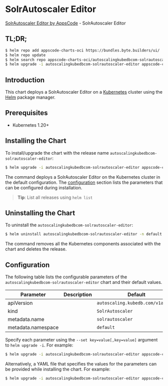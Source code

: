 # SolrAutoscaler Editor

[SolrAutoscaler Editor by AppsCode](https://appscode.com) - SolrAutoscaler Editor

## TL;DR;

```bash
$ helm repo add appscode-charts-oci https://bundles.byte.builders/ui/
$ helm repo update
$ helm search repo appscode-charts-oci/autoscalingkubedbcom-solrautoscaler-editor --version=v0.11.0
$ helm upgrade -i autoscalingkubedbcom-solrautoscaler-editor appscode-charts-oci/autoscalingkubedbcom-solrautoscaler-editor -n default --create-namespace --version=v0.11.0
```

## Introduction

This chart deploys a SolrAutoscaler Editor on a [Kubernetes](http://kubernetes.io) cluster using the [Helm](https://helm.sh) package manager.

## Prerequisites

- Kubernetes 1.20+

## Installing the Chart

To install/upgrade the chart with the release name `autoscalingkubedbcom-solrautoscaler-editor`:

```bash
$ helm upgrade -i autoscalingkubedbcom-solrautoscaler-editor appscode-charts-oci/autoscalingkubedbcom-solrautoscaler-editor -n default --create-namespace --version=v0.11.0
```

The command deploys a SolrAutoscaler Editor on the Kubernetes cluster in the default configuration. The [configuration](#configuration) section lists the parameters that can be configured during installation.

> **Tip**: List all releases using `helm list`

## Uninstalling the Chart

To uninstall the `autoscalingkubedbcom-solrautoscaler-editor`:

```bash
$ helm uninstall autoscalingkubedbcom-solrautoscaler-editor -n default
```

The command removes all the Kubernetes components associated with the chart and deletes the release.

## Configuration

The following table lists the configurable parameters of the `autoscalingkubedbcom-solrautoscaler-editor` chart and their default values.

|     Parameter      | Description |                   Default                    |
|--------------------|-------------|----------------------------------------------|
| apiVersion         |             | <code>autoscaling.kubedb.com/v1alpha1</code> |
| kind               |             | <code>SolrAutoscaler</code>                  |
| metadata.name      |             | <code>solrautoscaler</code>                  |
| metadata.namespace |             | <code>default</code>                         |


Specify each parameter using the `--set key=value[,key=value]` argument to `helm upgrade -i`. For example:

```bash
$ helm upgrade -i autoscalingkubedbcom-solrautoscaler-editor appscode-charts-oci/autoscalingkubedbcom-solrautoscaler-editor -n default --create-namespace --version=v0.11.0 --set apiVersion=autoscaling.kubedb.com/v1alpha1
```

Alternatively, a YAML file that specifies the values for the parameters can be provided while
installing the chart. For example:

```bash
$ helm upgrade -i autoscalingkubedbcom-solrautoscaler-editor appscode-charts-oci/autoscalingkubedbcom-solrautoscaler-editor -n default --create-namespace --version=v0.11.0 --values values.yaml
```
